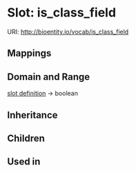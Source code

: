 # Slot: is_class_field




URI: http://bioentity.io/vocab/is_class_field
## Mappings

## Domain and Range

[slot definition](SlotDefinition.md) -> boolean
## Inheritance

## Children

## Used in

